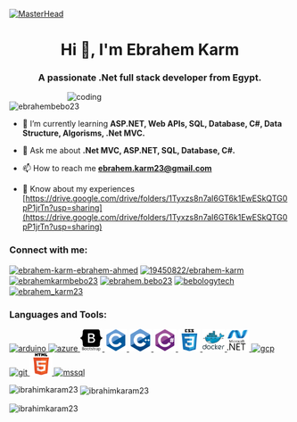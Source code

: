
[![MasterHead](http://www.ipowersoftwares.com/wp-content/uploads/2015/12/ASP.net-AND-.NET-banner.png)](https://rishavchanda.io)

<h1 align="center">Hi 👋, I'm Ebrahem Karm</h1>
<h3 align="center">A passionate .Net full stack developer from Egypt.</h3>
<img align="right" alt="coding" width="400" src="https://cdn.dribbble.com/users/1162077/screenshots/3848914/programmer.gif">

<p align="left"> <img src="https://komarev.com/ghpvc/?username=ebrahembebo23&label=Profile%20views&color=0e75b6&style=flat" alt="ebrahembebo23" /> </p>

- 🌱 I’m currently learning **ASP.NET, Web APIs, SQL, Database, C#, Data Structure, Algorisms, .Net MVC.**

- 💬 Ask me about **.Net MVC, ASP.NET, SQL, Database, C#.**

- 📫 How to reach me **ebrahem.karm23@gmail.com**

- 📄 Know about my experiences [https://drive.google.com/drive/folders/1Tyxzs8n7aI6GT6k1EwESkQTG0pP1jrTn?usp=sharing](https://drive.google.com/drive/folders/1Tyxzs8n7aI6GT6k1EwESkQTG0pP1jrTn?usp=sharing)

<h3 align="left">Connect with me:</h3>
<p align="left">
<a href="https://linkedin.com/in/ebrahem-karm-ebrahem-ahmed" target="blank"><img align="center" src="https://raw.githubusercontent.com/rahuldkjain/github-profile-readme-generator/master/src/images/icons/Social/linked-in-alt.svg" alt="ebrahem-karm-ebrahem-ahmed" height="30" width="40" /></a>
<a href="https://stackoverflow.com/users/19450822/ebrahem-karm" target="blank"><img align="center" src="https://raw.githubusercontent.com/rahuldkjain/github-profile-readme-generator/master/src/images/icons/Social/stack-overflow.svg" alt="19450822/ebrahem-karm" height="30" width="40" /></a>
<a href="https://fb.com/ibrahimkbebo" target="blank"><img align="center" src="https://raw.githubusercontent.com/rahuldkjain/github-profile-readme-generator/master/src/images/icons/Social/facebook.svg" alt="ebrahemkarmbebo23" height="30" width="40" /></a>
<a href="https://instagram.com/ibrahim.karam23" target="blank"><img align="center" src="https://raw.githubusercontent.com/rahuldkjain/github-profile-readme-generator/master/src/images/icons/Social/instagram.svg" alt="ebrahem.bebo23" height="30" width="40" /></a>
<a href="https://www.youtube.com/c/bebologytech" target="blank"><img align="center" src="https://raw.githubusercontent.com/rahuldkjain/github-profile-readme-generator/master/src/images/icons/Social/youtube.svg" alt="bebologytech" height="30" width="40" /></a>
<a href="https://www.hackerrank.com/ebrahem_karm23" target="blank"><img align="center" src="https://raw.githubusercontent.com/rahuldkjain/github-profile-readme-generator/master/src/images/icons/Social/hackerrank.svg" alt="ebrahem_karm23" height="30" width="40" /></a>
</p>

<h3 align="left">Languages and Tools:</h3>
<p align="left"> <a href="https://www.arduino.cc/" target="_blank" rel="noreferrer"> <img src="https://cdn.worldvectorlogo.com/logos/arduino-1.svg" alt="arduino" width="40" height="40"/> </a> <a href="https://azure.microsoft.com/en-in/" target="_blank" rel="noreferrer"> <img src="https://www.vectorlogo.zone/logos/microsoft_azure/microsoft_azure-icon.svg" alt="azure" width="40" height="40"/> </a> <a href="https://getbootstrap.com" target="_blank" rel="noreferrer"> <img src="https://raw.githubusercontent.com/devicons/devicon/master/icons/bootstrap/bootstrap-plain-wordmark.svg" alt="bootstrap" width="40" height="40"/> </a> <a href="https://www.cprogramming.com/" target="_blank" rel="noreferrer"> <img src="https://raw.githubusercontent.com/devicons/devicon/master/icons/c/c-original.svg" alt="c" width="40" height="40"/> </a> <a href="https://www.w3schools.com/cpp/" target="_blank" rel="noreferrer"> <img src="https://raw.githubusercontent.com/devicons/devicon/master/icons/cplusplus/cplusplus-original.svg" alt="cplusplus" width="40" height="40"/> </a> <a href="https://www.w3schools.com/cs/" target="_blank" rel="noreferrer"> <img src="https://raw.githubusercontent.com/devicons/devicon/master/icons/csharp/csharp-original.svg" alt="csharp" width="40" height="40"/> </a> <a href="https://www.w3schools.com/css/" target="_blank" rel="noreferrer"> <img src="https://raw.githubusercontent.com/devicons/devicon/master/icons/css3/css3-original-wordmark.svg" alt="css3" width="40" height="40"/> </a> <a href="https://www.docker.com/" target="_blank" rel="noreferrer"> <img src="https://raw.githubusercontent.com/devicons/devicon/master/icons/docker/docker-original-wordmark.svg" alt="docker" width="40" height="40"/> </a> <a href="https://dotnet.microsoft.com/" target="_blank" rel="noreferrer"> <img src="https://raw.githubusercontent.com/devicons/devicon/master/icons/dot-net/dot-net-original-wordmark.svg" alt="dotnet" width="40" height="40"/> </a> <a href="https://cloud.google.com" target="_blank" rel="noreferrer"> <img src="https://www.vectorlogo.zone/logos/google_cloud/google_cloud-icon.svg" alt="gcp" width="40" height="40"/> </a> <a href="https://git-scm.com/" target="_blank" rel="noreferrer"> <img src="https://www.vectorlogo.zone/logos/git-scm/git-scm-icon.svg" alt="git" width="40" height="40"/> </a> <a href="https://www.w3.org/html/" target="_blank" rel="noreferrer"> <img src="https://raw.githubusercontent.com/devicons/devicon/master/icons/html5/html5-original-wordmark.svg" alt="html5" width="40" height="40"/> </a> <a href="https://www.microsoft.com/en-us/sql-server" target="_blank" rel="noreferrer"> <img src="https://www.svgrepo.com/show/303229/microsoft-sql-server-logo.svg" alt="mssql" width="40" height="40"/> </a> </p>

<p><img align="left" src="https://github-readme-stats.vercel.app/api/top-langs?username=ibrahimkaram23&show_icons=true&locale=en&layout=compact" alt="ibrahimkaram23" /></p>

<p>&nbsp;<img align="center" src="https://github-readme-stats.vercel.app/api?username=ibrahimkaram23&show_icons=true&locale=en" alt="ibrahimkaram23" /></p>

<p><img align="center" src="https://github-readme-streak-stats.herokuapp.com/?user=ibrahimkaram23&" alt="ibrahimkaram23" /></p>
